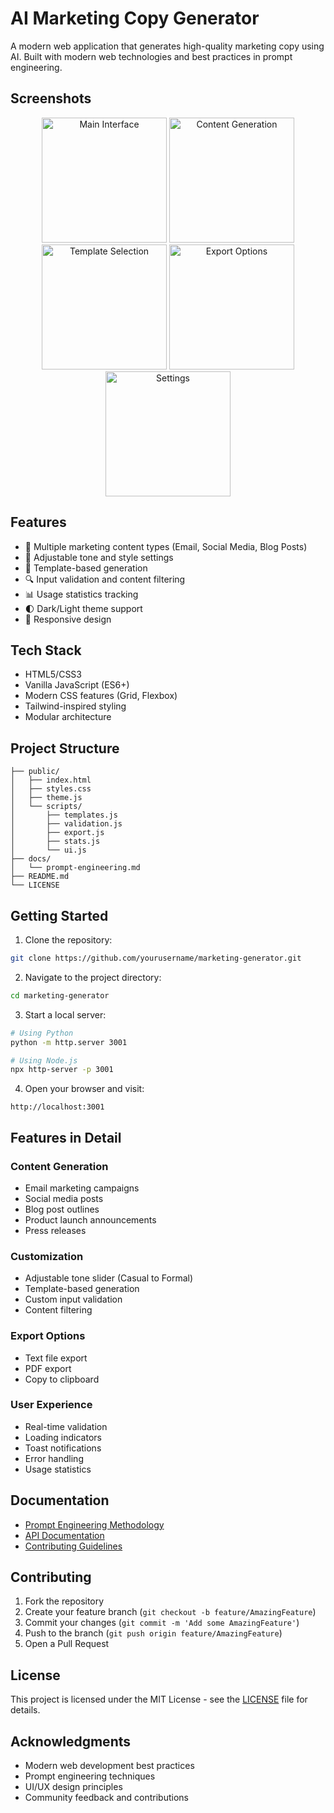 # AI Marketing Copy Generator

A modern web application that generates high-quality marketing copy using AI. Built with modern web technologies and best practices in prompt engineering.

## Screenshots

<div align="center">
  <img src="https://i.ibb.co/TxnCWmsb/20250528-localhost-iphone11proxxs.png" alt="Main Interface" width="200"/>
  <img src="https://i.ibb.co/ytSWjb6/20250528-localhost-iphone11proxxs-1.png" alt="Content Generation" width="200"/>
  <img src="https://i.ibb.co/cXvXZQp2/20250528-localhost-iphone11proxxs-2.png" alt="Template Selection" width="200"/>
  <img src="https://i.ibb.co/x85Dw1jd/20250528-localhost-iphone11proxxs-3.png" alt="Export Options" width="200"/>
  <img src="https://i.ibb.co/rRL0cQKf/20250528-localhost-iphone11proxxs-4.png" alt="Settings" width="200"/>
</div>

## Features

- 🎯 Multiple marketing content types (Email, Social Media, Blog Posts)
- 🎨 Adjustable tone and style settings
- 📝 Template-based generation
- 🔍 Input validation and content filtering
- 📊 Usage statistics tracking
- 🌓 Dark/Light theme support
- 📱 Responsive design

## Tech Stack

- HTML5/CSS3
- Vanilla JavaScript (ES6+)
- Modern CSS features (Grid, Flexbox)
- Tailwind-inspired styling
- Modular architecture

## Project Structure

```
├── public/
│   ├── index.html
│   ├── styles.css
│   ├── theme.js
│   └── scripts/
│       ├── templates.js
│       ├── validation.js
│       ├── export.js
│       ├── stats.js
│       └── ui.js
├── docs/
│   └── prompt-engineering.md
├── README.md
└── LICENSE
```

## Getting Started

1. Clone the repository:
```bash
git clone https://github.com/yourusername/marketing-generator.git
```

2. Navigate to the project directory:
```bash
cd marketing-generator
```

3. Start a local server:
```bash
# Using Python
python -m http.server 3001

# Using Node.js
npx http-server -p 3001
```

4. Open your browser and visit:
```
http://localhost:3001
```

## Features in Detail

### Content Generation
- Email marketing campaigns
- Social media posts
- Blog post outlines
- Product launch announcements
- Press releases

### Customization
- Adjustable tone slider (Casual to Formal)
- Template-based generation
- Custom input validation
- Content filtering

### Export Options
- Text file export
- PDF export
- Copy to clipboard

### User Experience
- Real-time validation
- Loading indicators
- Toast notifications
- Error handling
- Usage statistics

## Documentation

- [Prompt Engineering Methodology](docs/prompt-engineering.md)
- [API Documentation](docs/api.md)
- [Contributing Guidelines](CONTRIBUTING.md)

## Contributing

1. Fork the repository
2. Create your feature branch (`git checkout -b feature/AmazingFeature`)
3. Commit your changes (`git commit -m 'Add some AmazingFeature'`)
4. Push to the branch (`git push origin feature/AmazingFeature`)
5. Open a Pull Request

## License

This project is licensed under the MIT License - see the [LICENSE](LICENSE) file for details.

## Acknowledgments

- Modern web development best practices
- Prompt engineering techniques
- UI/UX design principles
- Community feedback and contributions 
